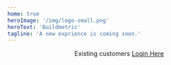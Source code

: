 ```yaml
---
home: true
heroImage: '/img/logo-small.png'
heroText: 'Buildmetric'
tagline: 'A new exprience is coming soon.'
---
```


<p style="text-align: center;">
  Existing customers <a href="https://inspect.buildmetric.com" target="_blank">Login Here</a>
</p>
